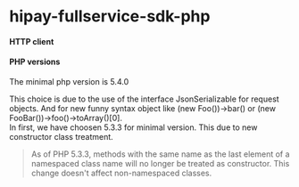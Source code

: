 # hipay-fullservice-sdk-php

#### HTTP client

#### PHP versions

The minimal php version is 5.4.0

This choice is due to the use of the interface JsonSerializable for request objects. 
And for new funny syntax object like (new Foo())->bar() or (new FooBar())->foo()->toArray()[0].    
In first, we have choosen 5.3.3 for minimal version. This due to new constructor class treatment.  

 > As of PHP 5.3.3, methods with the same name as the last element of a namespaced class name will no longer be treated as constructor. 
 > This change doesn't affect non-namespaced classes.
